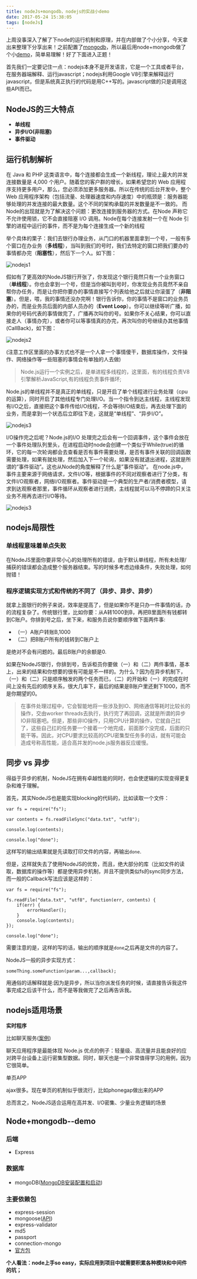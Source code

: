```yaml
---
title: nodeJs+mongodb，nodejs的实战小demo
date: 2017-05-24 15:38:05
tags: [nodeJs]
---
```


上周没事深入了解了下node的运行机制和原理，并在内部做了个小分享，今天拿出来整理下分享出来！之前配置了[mongodb](https://ithack.github.io/2017/05/11/MongoDB%E5%AE%89%E8%A3%85%E9%85%8D%E7%BD%AE%E5%92%8C%E5%90%AF%E5%8A%A8.html)，所以最后用node+mongodb做了个小[demo](https://github.com/ithack/nodeJsMongodb-demo)，简单易理解！好了下面进入正题！

首先我们一定要记住一点：nodejs本身不是开发语言，它是一个工具或者平台，在服务器端解释、运行javascript；nodejs利用Google V8引擎来解释运行javascript，但是系统真正执行的代码是用C++写的。javascript做的只是调用这些API而已。

## NodeJS的三大特点

- **单线程**
- **异步I/O(非阻塞)**
- **事件驱动**

## 运行机制解析

在 Java 和 PHP 这类语言中，每个连接都会生成一个新线程，理论上最大的并发连接数量是 4,000 个用户。随着您的客户群的增长，如果希望您的 Web 应用程序支持更多用户，那么，您必须添加更多服务器。所以在传统的后台开发中，整个 Web 应用程序架构（包括流量、处理器速度和内存速度）中的瓶颈是：服务器能够处理的并发连接的最大数量。这个不同的架构承载的并发数量是不一致的。 
而Node的出现就是为了解决这个问题：更改连接到服务器的方式。在Node 声称它不允许使用锁，它不会直接阻塞 I/O 调用。Node在每个连接发射一个在 Node 引擎的进程中运行的事件，而不是为每个连接生成一个新的线程<!--more-->

举个具体的栗子：我们去银行办理业务，从门口的机器里面拿到一个号，一般有多个窗口在办业务（**多线程**），当叫到我们的号时，我们去特定的窗口把我们要办的事情都办完（**阻塞性**），然后下一个人。如下图：

![nodejs1](\images\node分享\nodejs1.jpg)

假如有了更高效的NodeJS银行开张了，你发现这个银行竟然只有一个业务窗口（**单线程**）。你也会拿到一个号，但是当你被叫到号时，你发现业务员竟然不亲自帮你办任务，而是让你把你要办的事情直接写个列表给他之后就让你滚蛋了（**非阻塞**）。但是，喂，我的事情还没办完啊！银行告诉你，你的事情不是窗口的业务员办的，而是业务员后面的内部人员办的（**Event Loop**）。你可以继续等听广播，如果你的号码代表的事情做完了，广播再次叫你的号。如果你不关心结果，你可以直接走人（事情办完），或者你可以等事情真的办完，再次叫你的号继续办其他事情(CallBack)，如下图：

![nodejs2](\images\node分享\nodejs2.jpg)

(注意工作区里面的办事方式也不是一个人拿一个事情傻干，数据库操作，文件操作、网络操作等一些阻塞的事情会有单独的人去做)

> Node.js运行一个实例之后，是单进程多线程的，这里面，有的线程负责V8引擎解析JavaScript,有的线程负责事件循环;

Node.js的单线程并不是真正的单线程，只是开启了单个线程进行业务处理（cpu的运算），同时开启了其他线程专门处理I/O。当一个指令到达主线程，主线程发现有I/O之后，直接把这个事件传给I/O线程，不会等待I/O结束后，再去处理下面的业务，而是拿到一个状态后立即往下走，这就是“单线程”、“异步I/O”。 

![nodejs3](\images\node分享\nodejs3.jpg)

I/O操作完之后呢？Node.js的I/O 处理完之后会有一个回调事件，这个事件会放在一个事件处理队列里头，在进程启动时node会创建一个类似于While(true)的循环，它的每一次轮询都会去查看是否有事件需要处理，是否有事件关联的回调函数需要处理，如果有就处理，然后加入下一个轮询，如果没有就退出进程，这就是所谓的“事件驱动”。这也从Node的角度解释了什么是”事件驱动”。 
在node.js中，事件主要来源于网络请求，文件I/O等，根据事件的不同对观察者进行了分类，有文件I/O观察者，网络I/O观察者。事件驱动是一个典型的生产者/消费者模型，请求到达观察者那里，事件循环从观察者进行消费，主线程就可以马不停蹄的只关注业务不用再去进行I/O等待。

![nodejs3](\images\node分享\5.png)

## nodejs局限性

### 单线程意味着单点失败

在NodeJS里面你要非常小心的处理所有的错误，由于默认单线程，所有未处理/捕获的错误都会造成整个服务器结束。写的时候多考虑边缘条件，失败处理，如何抛错！

### 程序逻辑实现方式和传统的不同了（异步、异步、异步）

就拿上面银行的例子来说，效率是提高了，但是如果你不是只办一件事情的话，办的流程复杂了。传统银行里，比如你要：从A转1000到B，再把B里面所有钱都转到C账户。你排到号之后，坐下来，和服务员说你要顺序做下面两件事:

- （一）A账户转账B,1000
- （二）把B账户所有的钱转到C账户上

是绝对不会有问题的。最后B账户的余额是0.

如果在NodeJS银行，你排到号，告诉柜员你要做（一）和（二）两件事情，基本上，出来的结果和你想要的很有可能是不一样的。为什么？因为在异步机制下，（一）和（二）只是顺序触发的两个任务而已，（二）的开始和（一）的完成在时间上没有先后的顺序关系，很大几率下，最后的结果是B账户里还剩下1000，而不是你期望的0。

> 在事件处理过程中，它会智能地将一些涉及到IO、网络通信等耗时比较长的操作，交由worker threads去执行，执行完了再回调，这就是所谓的异步IO非阻塞吧。但是，那些非IO操作，只用CPU计算的操作，它就自己扛了，这些自己扛的任务要一个接着一个地完成，前面那个没完成，后面的只能干等。因此，对CPU要求比较高的CPU密集型任务多的话，就有可能会造成号称高性能，适合高并发的node.js服务器反应缓慢。

## 同步 vs 异步

得益于异步的机制，NodeJS在拥有卓越性能的同时，也会使逻辑的实现变得更复杂和难于理解。

首先，其实NodeJS也是能实现blocking的代码的，比如读取一个文件：

```
var fs = require("fs");

var contents = fs.readFileSync("data.txt", "utf8");

console.log(contents);

console.log("done");
```

这样写的输出结果就是先读取打印文件的内容，再输出`done`.

但是，这样就失去了使用NodeJS的优势，而且，绝大部分的库（比如文件的读取，数据库的操作等）都是使用异步机制，并且不提供类似fs的sync同步方法，而一般的Callback写法应该是这样的：

```
var fs = require("fs");

fs.readFile("data.txt", "utf8", function(err, contents) {
    if(err) {
        errorHandler();
    }
    console.log(contents);
});

console.log("done");
```

需要注意的是，这样的写的话，输出的顺序就是`done`之后再是文件的内容了。

NodeJS一般的异步实现方式：

```
someThing.someFunction(param...,callback);
```

用通俗的话解释就是:因为是异步，所以当你派发任务的时候，请直接告诉我这件事完成之后该干什么，而不是等我做完了之后再告诉我。

## nodejs适用场景

**实时程序**

比如聊天服务([案例](https://microzz.com/vue-chat))

聊天应用程序是最能体现 Node.js 优点的例子：轻量级、高流量并且能良好的应对跨平台设备上运行密集型数据。同时，聊天也是一个非常值得学习的用例，因为它很简单。

单页APP

ajax很多。现在单页的机制似乎很流行，比如phonegap做出来的APP

总而言之，NodeJS适合运用在高并发、I/O密集、少量业务逻辑的场景

## Node+mongodb--demo

### 后端

- Express

### 数据库

- mongoDB([MongoDB安装配置和启动](https://ithack.github.io/2017/05/11/MongoDB%E5%AE%89%E8%A3%85%E9%85%8D%E7%BD%AE%E5%92%8C%E5%90%AF%E5%8A%A8.html))

### 主要依赖包

- express-session
- mongoose([API](http://cnodejs.org/topic/504b4924e2b84515770103dd))
- express-validator
- md5
- passport
- connection-mongo
- [官方包](http://nodejs.cn/api/events.html)

**个人看法：node上手so easy，实际应用到项目中就需要积累各种模块和中间件的坑；**